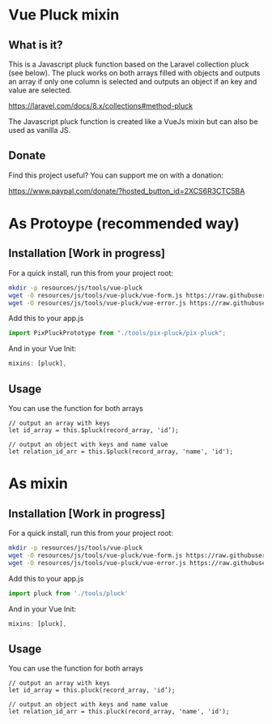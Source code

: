 # Vue Pluck mixin

## What is it?

This is a Javascript pluck function based on the Laravel collection pluck (see below). The pluck works on both arrays filled with objects and outputs an array if only one column is selected and outputs an object if an key and value are selected.

https://laravel.com/docs/8.x/collections#method-pluck

The Javascript pluck function is created like a VueJs mixin but can also be used as vanilla JS.

## Donate

Find this project useful? You can support me on with a donation:

https://www.paypal.com/donate/?hosted_button_id=2XCS6R3CTC5BA

# As Protoype (recommended way)

## Installation [Work in progress]

For a quick install, run this from your project root:
```bash
mkdir -p resources/js/tools/vue-pluck
wget -O resources/js/tools/vue-pluck/vue-form.js https://raw.githubusercontent.com/pixsil/....
wget -O resources/js/tools/vue-pluck/vue-error.js https://raw.githubusercontent.com/pixsil/....
```

Add this to your app.js
```javascript
import PixPluckPrototype from "./tools/pix-pluck/pix-pluck";
```

And in your Vue Init:

```javascript
mixins: [pluck],
```


## Usage

You can use the function for both arrays 

```
// output an array with keys
let id_array = this.$pluck(record_array, 'id’);

// output an object with keys and name value
let relation_id_arr = this.$pluck(record_array, 'name', 'id');
```

# As mixin

## Installation [Work in progress]

For a quick install, run this from your project root:
```bash
mkdir -p resources/js/tools/vue-pluck
wget -O resources/js/tools/vue-pluck/vue-form.js https://raw.githubusercontent.com/pixsil/....
wget -O resources/js/tools/vue-pluck/vue-error.js https://raw.githubusercontent.com/pixsil/....
```

Add this to your app.js
```javascript
import pluck from './tools/pluck'
```

And in your Vue Init:

```javascript
mixins: [pluck],
```

## Usage

You can use the function for both arrays 

```
// output an array with keys
let id_array = this.pluck(record_array, 'id’);

// output an object with keys and name value
let relation_id_arr = this.pluck(record_array, 'name', 'id');
```
